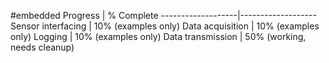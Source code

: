 #embedded
          Progress | % Complete
-------------------|-------------------
Sensor interfacing | 10% (examples only)
Data acquisition   | 10% (examples only)
Logging            | 10% (examples only)
Data transmission  | 50% (working, needs cleanup)
